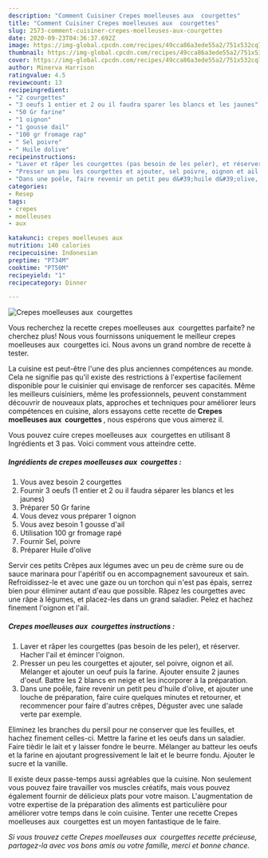 ```yaml
---
description: "Comment Cuisiner Crepes moelleuses aux  courgettes"
title: "Comment Cuisiner Crepes moelleuses aux  courgettes"
slug: 2573-comment-cuisiner-crepes-moelleuses-aux-courgettes
date: 2020-09-23T04:36:37.692Z
image: https://img-global.cpcdn.com/recipes/49cca86a3ede55a2/751x532cq70/crepes-moelleuses-aux-courgettes-photo-principale-de-la-recette.jpg
thumbnail: https://img-global.cpcdn.com/recipes/49cca86a3ede55a2/751x532cq70/crepes-moelleuses-aux-courgettes-photo-principale-de-la-recette.jpg
cover: https://img-global.cpcdn.com/recipes/49cca86a3ede55a2/751x532cq70/crepes-moelleuses-aux-courgettes-photo-principale-de-la-recette.jpg
author: Minerva Harrison
ratingvalue: 4.5
reviewcount: 13
recipeingredient:
- "2 courgettes"
- "3 oeufs 1 entier et 2 ou il faudra sparer les blancs et les jaunes"
- "50 Gr farine"
- "1 oignon"
- "1 gousse dail"
- "100 gr fromage rap"
- " Sel poivre"
- " Huile dolive"
recipeinstructions:
- "Laver et râper les courgettes (pas besoin de les peler), et réserver. Hacher l&#39;ail et émincer l&#39;oignon."
- "Presser un peu les courgettes et ajouter, sel poivre, oignon et ail. Mélanger et ajouter un oeuf puis la farine. Ajouter ensuite 2 jaunes d&#39;oeuf. Battre les 2 blancs en neige et les incorporer à la préparation."
- "Dans une poêle, faire revenir un petit peu d&#39;huile d&#39;olive, et ajouter une louche de préparation, faire cuire quelques minutes et retourner, et recommencer pour faire d&#39;autres crêpes, Déguster avec une salade verte par exemple."
categories:
- Resep
tags:
- crepes
- moelleuses
- aux

katakunci: crepes moelleuses aux 
nutrition: 140 calories
recipecuisine: Indonesian
preptime: "PT34M"
cooktime: "PT50M"
recipeyield: "1"
recipecategory: Dinner

---
```



![Crepes moelleuses aux  courgettes](https://img-global.cpcdn.com/recipes/49cca86a3ede55a2/751x532cq70/crepes-moelleuses-aux-courgettes-photo-principale-de-la-recette.jpg)

Vous recherchez la recette crepes moelleuses aux  courgettes parfaite? ne cherchez plus! Nous vous fournissons uniquement le meilleur crepes moelleuses aux  courgettes ici. Nous avons un grand nombre de recette à tester.

La cuisine est peut-être l'une des plus anciennes compétences au monde. Cela ne signifie pas qu'il existe des restrictions à l'expertise facilement disponible pour le cuisinier qui envisage de renforcer ses capacités. Même les meilleurs cuisiniers, même les professionnels, peuvent constamment découvrir de nouveaux plats, approches et techniques pour améliorer leurs compétences en cuisine, alors essayons cette recette de <strong> Crepes moelleuses aux  courgettes </strong>, nous espérons que vous aimerez il.

<!--inarticleads1-->

Vous pouvez cuire crepes moelleuses aux  courgettes en utilisant 8 Ingrédients et 3 pas. Voici comment vous atteindre cette.

##### Ingrédients de crepes moelleuses aux  courgettes :

1. Vous avez besoin 2 courgettes
1. Fournir 3 oeufs (1 entier et 2 ou il faudra séparer les blancs et les jaunes)
1. Préparer 50 Gr farine
1. Vous devez vous préparer 1 oignon
1. Vous avez besoin 1 gousse d&#39;ail
1. Utilisation 100 gr fromage rapé
1. Fournir  Sel, poivre
1. Préparer  Huile d&#39;olive


Servir ces petits Crêpes aux légumes avec un peu de crème sure ou de sauce marinara pour l&#39;apéritif ou en accompagnement savoureux et sain. Refroidissez-le et avec une gaze ou un torchon qui n&#39;est pas épais, serrez bien pour éliminer autant d&#39;eau que possible. Râpez les courgettes avec une râpe à légumes, et placez-les dans un grand saladier. Pelez et hachez finement l&#39;oignon et l&#39;ail. 

<!--inarticleads2-->

##### Crepes moelleuses aux  courgettes instructions :

1. Laver et râper les courgettes (pas besoin de les peler), et réserver. Hacher l&#39;ail et émincer l&#39;oignon.
1. Presser un peu les courgettes et ajouter, sel poivre, oignon et ail. Mélanger et ajouter un oeuf puis la farine. Ajouter ensuite 2 jaunes d&#39;oeuf. Battre les 2 blancs en neige et les incorporer à la préparation.
1. Dans une poêle, faire revenir un petit peu d&#39;huile d&#39;olive, et ajouter une louche de préparation, faire cuire quelques minutes et retourner, et recommencer pour faire d&#39;autres crêpes, Déguster avec une salade verte par exemple.


Eliminez les branches du persil pour ne conserver que les feuilles, et hachez finement celles-ci. Mettre la farine et les oeufs dans un saladier. Faire tièdir le lait et y laisser fondre le beurre. Mélanger au batteur les oeufs et la farine en ajoutant progressivement le lait et le beurre fondu. Ajouter le sucre et la vanille. 

<!--inarticleads1-->

<p>
Il existe deux passe-temps aussi agréables que la cuisine. Non seulement vous pouvez faire travailler vos muscles créatifs, mais vous pouvez également fournir de délicieux plats pour votre maison. L'augmentation de votre expertise de la préparation des aliments est particulière pour améliorer votre temps dans le coin cuisine. Tenter une recette Crepes moelleuses aux  courgettes est un moyen fantastique de le faire.
</p>

<p>
<i>Si vous trouvez cette Crepes moelleuses aux  courgettes recette précieuse, partagez-la avec vos bons amis ou votre famille, merci et bonne chance.</i>
</p>
